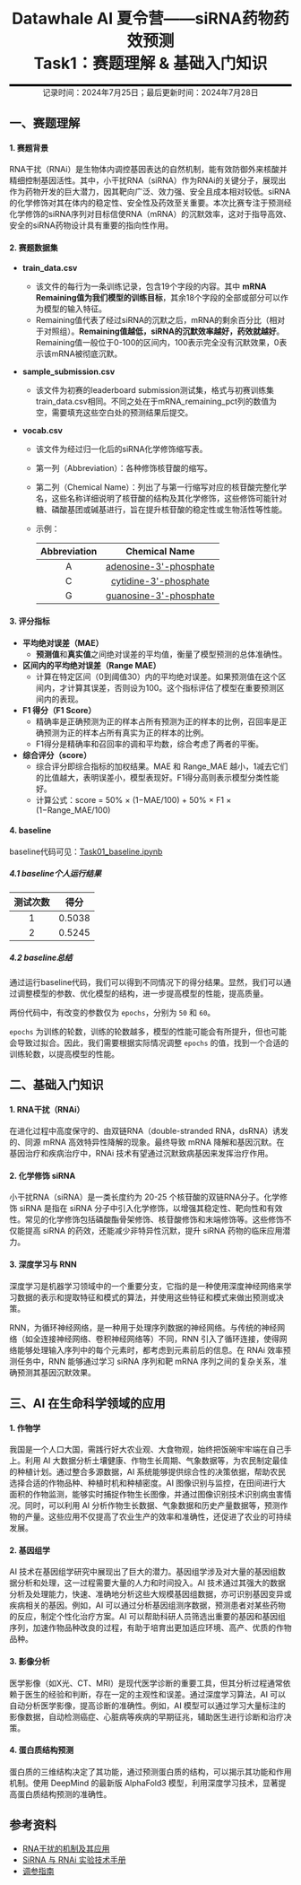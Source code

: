 <div style="border-bottom: 4px solid black; width: 100%; box-sizing: border-box; text-align: center; padding-top: 0.1rem;" align="center">
    <h1>Datawhale AI 夏令营——siRNA药物药效预测<br/><span>Task1：赛题理解 & 基础入门知识</span></h1>
</div>
<div style="text-align: center;" align="center">
    记录时间：2024年7月25日；最后更新时间：2024年7月28日
</div>


## 一、赛题理解

#### 1. 赛题背景
RNA干扰（RNAi）是生物体内调控基因表达的自然机制，能有效防御外来核酸并精细控制基因活性。其中，小干扰RNA（siRNA）作为RNAi的关键分子，展现出作为药物开发的巨大潜力，因其靶向广泛、效力强、安全且成本相对较低。siRNA的化学修饰对其在体内的稳定性、安全性及药效至关重要。本次比赛专注于预测经化学修饰的siRNA序列对目标信使RNA（mRNA）的沉默效率，这对于指导高效、安全的siRNA药物设计具有重要的指向性作用。


#### 2.  赛题数据集
- **train_data.csv**
  
   - 该文件的每行为一条训练记录，包含19个字段的内容。其中 **mRNA Remaining值为我们模型的训练目标**，其余18个字段的全部或部分可以作为模型的输入特征。
   - Remaining值代表了经过siRNA的沉默之后，mRNA的剩余百分比（相对于对照组）。**Remaining值越低，siRNA的沉默效率越好，药效就越好**。Remaining值一般位于0-100的区间内，100表示完全没有沉默效果，0表示该mRNA被彻底沉默。
   
- **sample_submission.csv**
  
   - 该文件为初赛的leaderboard submission测试集，格式与初赛训练集train_data.csv相同。不同之处在于mRNA_remaining_pct列的数值为空，需要填充这些空白处的预测结果后提交。
   
- **vocab.csv**
  
   - 该文件为经过归一化后的siRNA化学修饰缩写表。
   
   - 第一列（Abbreviation）：各种修饰核苷酸的缩写。
   
   - 第二列（Chemical Name）：列出了与第一行缩写对应的核苷酸完整化学名，这些名称详细说明了核苷酸的结构及其化学修饰，这些修饰可能针对糖、磷酸基团或碱基进行，旨在提升核苷酸的稳定性或生物活性等性能。
   
   - 示例：
   
     | Abbreviation |                        Chemical Name                         |
     | :----------: | :----------------------------------------------------------: |
     |      A       | [adenosine-3'-phosphate](https://www.chembk.com/cn/chem/109434-21-1) |
     |      C       | [cytidine-3'-phosphate](https://www.chemspider.com/Chemical-Structure.5447162.html) |
     |      G       | [guanosine-3'-phosphate](https://www.chemspider.com/Chemical-Structure.19952872.html) |
   
     
   


#### 3. 评分指标
- **平均绝对误差（MAE）**
   - **预测值**和**真实值**之间绝对误差的平均值，衡量了模型预测的总体准确性。
- **区间内的平均绝对误差（Range MAE）**
   - 计算在特定区间（0到阈值30）内的平均绝对误差。如果预测值在这个区间内，才计算其误差，否则设为100。这个指标评估了模型在重要预测区间内的表现。
- **F1 得分（F1 Score）**
   - 精确率是正确预测为正的样本占所有预测为正的样本的比例，召回率是正确预测为正的样本占所有真实为正的样本的比例。
   - F1得分是精确率和召回率的调和平均数，综合考虑了两者的平衡。
- **综合评分（score）**
   - 综合评分即综合指标的加权结果。MAE 和 Range_MAE 越小，1减去它们的比值越大，表明误差小，模型表现好。F1得分高则表示模型分类性能好。
   - 计算公式：score = 50% × (1−MAE/100) + 50% × F1 × (1−Range_MAE/100)

#### 4. baseline

baseline代码可见：[Task01_baseline.ipynb](https://github.com/zps1011/zps1011_learning_notes/blob/main/%E7%BB%84%E9%98%9F%E5%AD%A6%E4%B9%A0/siRNA%E8%8D%AF%E7%89%A9%E8%8D%AF%E6%95%88%E9%A2%84%E6%B5%8B/Task01_baseline.ipynb)

##### 4.1 baseline个人运行结果

| 测试次数 |  得分  |
| :------: | :----: |
|    1     | 0.5038 |
|    2     | 0.5245 |

##### 4.2 baseline总结

通过运行baseline代码，我们可以得到不同情况下的得分结果。显然，我们可以通过调整模型的参数、优化模型的结构，进一步提高模型的性能，提高质量。

两份代码中，有改变的参数仅为 `epochs`，分别为 `50` 和 `60`。

`epochs` 为训练的轮数，训练的轮数越多，模型的性能可能会有所提升，但也可能会导致过拟合。因此，我们需要根据实际情况调整 `epochs` 的值，找到一个合适的训练轮数，以提高模型的性能。



## 二、基础入门知识

#### 1. RNA干扰（RNAi）
在进化过程中高度保守的、由双链RNA（double-stranded RNA，dsRNA）诱发的、同源 mRNA 高效特异性降解的现象。最终导致 mRNA 降解和基因沉默。在基因治疗和疾病治疗中，RNAi 技术有望通过沉默致病基因来发挥治疗作用。

#### 2. 化学修饰 siRNA
小干扰RNA（siRNA）是一类长度约为 20-25 个核苷酸的双链RNA分子。化学修饰 siRNA 是指在 siRNA 分子中引入化学修饰，以增强其稳定性、靶向性和有效性。常见的化学修饰包括磷酸酯骨架修饰、核苷酸修饰和末端修饰等。这些修饰不仅能提高 siRNA 的药效，还能减少非特异性沉默，提升 siRNA 药物的临床应用潜力。

#### 3. 深度学习与 RNN
深度学习是机器学习领域中的一个重要分支，它指的是一种使用深度神经网络来学习数据的表示和提取特征和模式的算法，并使用这些特征和模式来做出预测或决策。

RNN，为循环神经网络，是一种用于处理序列数据的神经网络。与传统的神经网络（如全连接神经网络、卷积神经网络等）不同，RNN 引入了循环连接，使得网络能够处理输入序列中的每个元素时，都考虑到元素前后的信息。在 RNAi 效率预测任务中，RNN 能够通过学习 siRNA 序列和靶 mRNA 序列之间的复杂关系，准确预测其基因沉默效果。

   

## 三、AI 在生命科学领域的应用

#### 1. 作物学

我国是一个人口大国，需践行好大农业观、大食物观，始终把饭碗牢牢端在自己手上。利用 AI 大数据分析土壤健康、作物生长周期、气象数据等，为农民制定最佳的种植计划。通过整合多源数据，AI 系统能够提供综合性的决策依据，帮助农民选择合适的作物品种、种植时机和种植密度。AI 图像识别与监控，在田间进行大面积的作物监测，能够实时捕捉作物生长图像，并通过图像识别技术识别病虫害情况。同时，可以利用 AI 分析作物生长数据、气象数据和历史产量数据等，预测作物的产量。这些应用不仅提高了农业生产的效率和准确性，还促进了农业的可持续发展。   

#### 2. 基因组学

AI 技术在基因组学研究中展现出了巨大的潜力。基因组学涉及对大量的基因组数据分析和处理，这一过程需要大量的人力和时间投入。AI 技术通过其强大的数据分析及处理能力，快速、准确地分析这些大规模基因组数据，亦可识别基因变异或疾病相关的基因。例如，AI  可以通过分析基因组测序数据，预测患者对某些药物的反应，制定个性化治疗方案。AI 可以帮助科研人员筛选出重要的基因和基因组序列，加速作物品种改良的过程，有助于培育出更加适应环境、高产、优质的作物品种。

#### 3. 影像分析

医学影像（如X光、CT、MRI）是现代医学诊断的重要工具，但其分析过程通常依赖于医生的经验和判断，存在一定的主观性和误差。通过深度学习算法，AI 可以自动分析医学影像，提高诊断的准确性。例如，AI 模型可以通过学习大量标注的影像数据，自动检测癌症、心脏病等疾病的早期征兆，辅助医生进行诊断和治疗决策。

#### 4. 蛋白质结构预测

蛋白质的三维结构决定了其功能，通过预测蛋白质的结构，可以揭示其功能和作用机制。使用 DeepMind 的最新版 AlphaFold3 模型，利用深度学习技术，显著提高蛋白质结构预测的准确性。



## 参考资料

   - [RNA干扰的机制及其应用](https://lifescience.sinh.ac.cn/webadmin/upload/20165576.pdf)
   - [SiRNA 与 RNAi 实验技术手册](http://www.shinegene.org.cn/tools/SiRNA.pdf)
   - [调参指南](https://g15vt3ebxmb.feishu.cn/wiki/HJh7wSnReiLHZgkdm8Fca7VdnDf)

   

   
